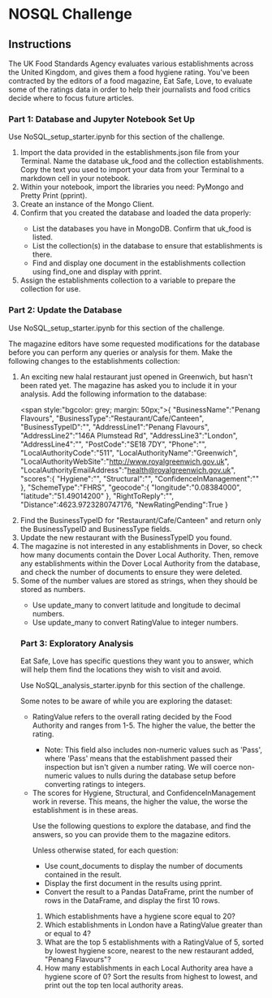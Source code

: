 # NOSQL Challenge

<h2>Instructions</h2>
<p>The UK Food Standards Agency evaluates various establishments across the United Kingdom, and gives them a food hygiene rating. You've been contracted by the editors of a food magazine, Eat Safe, Love, to evaluate some of the ratings data in order to help their journalists and food critics decide where to focus future articles.</p>

<h3>Part 1: Database and Jupyter Notebook Set Up</h3>
<p>Use NoSQL_setup_starter.ipynb for this section of the challenge.</p>

<ol>
<li>Import the data provided in the establishments.json file from your Terminal. Name the database uk_food and the collection establishments. Copy the text you used to import your data from your Terminal to a markdown cell in your notebook.</li>
<li>Within your notebook, import the libraries you need: PyMongo and Pretty Print (pprint).</li>

<li>Create an instance of the Mongo Client.</li>

<li>Confirm that you created the database and loaded the data properly:</li>
    <ul>
    <li>List the databases you have in MongoDB. Confirm that uk_food is listed.</li>
    <li>List the collection(s) in the database to ensure that establishments is there.</li>
    <li>Find and display one document in the establishments collection using find_one and display with pprint.</li>
    </ul>
<li>Assign the establishments collection to a variable to prepare the collection for use.</li>
</ol>

<h3>Part 2: Update the Database</h3>
<p>Use NoSQL_setup_starter.ipynb for this section of the challenge.

The magazine editors have some requested modifications for the database before you can perform any queries or analysis for them. Make the following changes to the establishments collection:</p>

<ol>
<li>An exciting new halal restaurant just opened in Greenwich, but hasn't been rated yet. The magazine has asked you to include it in your analysis. Add the following information to the database:</li>

<span style:"bgcolor: grey; margin: 50px;">{
        "BusinessName":"Penang Flavours",
        "BusinessType":"Restaurant/Cafe/Canteen",
        "BusinessTypeID":"",
        "AddressLine1":"Penang Flavours",
        "AddressLine2":"146A Plumstead Rd",
        "AddressLine3":"London",
        "AddressLine4":"",
        "PostCode":"SE18 7DY",
        "Phone":"",
        "LocalAuthorityCode":"511",
        "LocalAuthorityName":"Greenwich",
        "LocalAuthorityWebSite":"http://www.royalgreenwich.gov.uk",
        "LocalAuthorityEmailAddress":"health@royalgreenwich.gov.uk",
        "scores":{
            "Hygiene":"",
            "Structural":"",
            "ConfidenceInManagement":""
        },
        "SchemeType":"FHRS",
        "geocode":{
            "longitude":"0.08384000",
            "latitude":"51.49014200"
        },
        "RightToReply":"",
        "Distance":4623.9723280747176,
        "NewRatingPending":True
    }</span>

<li>Find the BusinessTypeID for "Restaurant/Cafe/Canteen" and return only the BusinessTypeID and BusinessType fields.</li>
<li>Update the new restaurant with the BusinessTypeID you found.</li>
<li>The magazine is not interested in any establishments in Dover, so check how many documents contain the Dover Local Authority. Then, remove any establishments within the Dover Local Authority from the database, and check the number of documents to ensure they were deleted.</li>
<li>Some of the number values are stored as strings, when they should be stored as numbers.</li>
    <ul>
    <li>Use update_many to convert latitude and longitude to decimal numbers.</li>
    <li>Use update_many to convert RatingValue to integer numbers.</li>
    </ul>

<h3>Part 3: Exploratory Analysis</h3>
<p>Eat Safe, Love has specific questions they want you to answer, which will help them find the locations they wish to visit and avoid.

Use NoSQL_analysis_starter.ipynb for this section of the challenge.<p>

Some notes to be aware of while you are exploring the dataset:
    <ul>
    <li>RatingValue refers to the overall rating decided by the Food Authority and ranges from 1-5. The higher the value, the better the rating.</li>
        <ul>
        <li>Note: This field also includes non-numeric values such as 'Pass', where 'Pass' means that the establishment passed their inspection but isn't given a number rating. We will coerce non-numeric values to nulls during the database setup before converting ratings to integers.</li>
        </ul>
    <li>The scores for Hygiene, Structural, and ConfidenceInManagement work in reverse. This means, the higher the value, the worse the establishment is in these areas.</li>

<p>Use the following questions to explore the database, and find the answers, so you can provide them to the magazine editors.</p>

Unless otherwise stated, for each question:
    <ul>
    <li>Use count_documents to display the number of documents contained in the result.</li>
    <li>Display the first document in the results using pprint.</li>
    <li>Convert the result to a Pandas DataFrame, print the number of rows in the DataFrame, and display the first 10 rows.</li>
    </ul>
<ol>   
<li>Which establishments have a hygiene score equal to 20?</li>
<li>Which establishments in London have a RatingValue greater than or equal to 4?</li>
<li>What are the top 5 establishments with a RatingValue of 5, sorted by lowest hygiene score, nearest to the new restaurant added, "Penang Flavours"?</li>
<li>How many establishments in each Local Authority area have a hygiene score of 0? Sort the results from highest to lowest, and print out the top ten local authority areas.</li>
</ol>